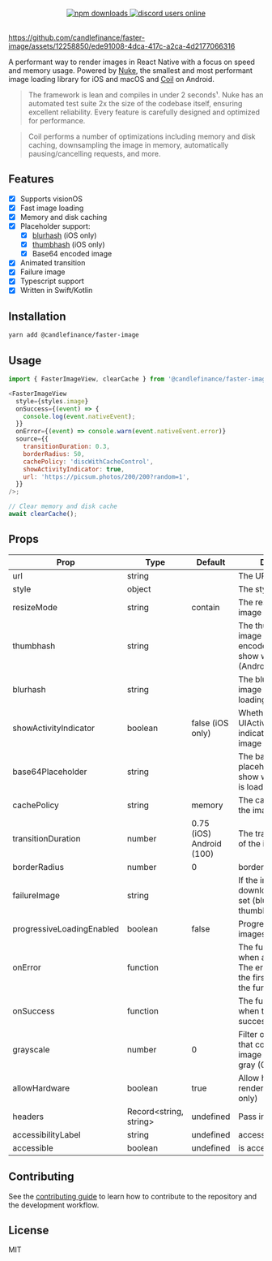 <br/>
<div align="center">
 <a href="https://www.npmjs.com/package/@candlefinance%2Ffaster-image">
  <img src="https://img.shields.io/npm/dm/@candlefinance%2Ffaster-image" alt="npm downloads" />
</a>
  <a alt="discord users online" href="https://discord.gg/qnAgjxhg6n"
  target="_blank"
  rel="noopener noreferrer">
    <img alt="discord users online" src="https://img.shields.io/discord/986610142768406548?label=Discord&logo=discord&logoColor=white&cacheSeconds=3600"/>
  </a>
</div>

<br/>

https://github.com/candlefinance/faster-image/assets/12258850/ede91008-4dca-417c-a2ca-4d2177066316

A performant way to render images in React Native with a focus on speed and memory usage. Powered by [Nuke](https://github.com/kean/nuke), the smallest and most performant image loading library for iOS and macOS and [Coil](https://github.com/coil-kt/coil) on Android.

> The framework is lean and compiles in under 2 seconds¹. Nuke has an automated test suite 2x the size of the codebase itself, ensuring excellent reliability. Every feature is carefully designed and optimized for performance.

> Coil performs a number of optimizations including memory and disk caching, downsampling the image in memory, automatically pausing/cancelling requests, and more.

## Features

- [x] Supports visionOS
- [x] Fast image loading
- [x] Memory and disk caching
- [x] Placeholder support:
  - [x] [blurhash](https://github.com/woltapp/blurhash) (iOS only)
  - [x] [thumbhash](https://github.com/evanw/thumbhash) (iOS only)
  - [x] Base64 encoded image
- [x] Animated transition
- [x] Failure image
- [x] Typescript support
- [x] Written in Swift/Kotlin

## Installation

```sh
yarn add @candlefinance/faster-image
```

## Usage

```js
import { FasterImageView, clearCache } from '@candlefinance/faster-image';

<FasterImageView
  style={styles.image}
  onSuccess={(event) => {
    console.log(event.nativeEvent);
  }}
  onError={(event) => console.warn(event.nativeEvent.error)}
  source={{
    transitionDuration: 0.3,
    borderRadius: 50,
    cachePolicy: 'discWithCacheControl',
    showActivityIndicator: true,
    url: 'https://picsum.photos/200/200?random=1',
  }}
/>;

// Clear memory and disk cache
await clearCache();
```

## Props

| Prop                      | Type                   | Default                  | Description                                                                                          |
| ------------------------- | ---------------------- | ------------------------ | ---------------------------------------------------------------------------------------------------- |
| url                       | string                 |                          | The URL of the image                                                                                 |
| style                     | object                 |                          | The style of the image                                                                               |
| resizeMode                | string                 | contain                  | The resize mode of the image                                                                         |
| thumbhash                 | string                 |                          | The thumbhash of the image as a base64 encoded string to show while loading (Android not tested)     |
| blurhash                  | string                 |                          | The blurhash of the image to show while loading (iOS only)                                           |
| showActivityIndicator     | boolean                | false (iOS only)         | Whether to show the UIActivityIndicatorView indicator when the image is loading                      |
| base64Placeholder         | string                 |                          | The base64 encoded placeholder image to show while the image is loading                              |
| cachePolicy               | string                 | memory                   | The cache policy of the image                                                                        |
| transitionDuration        | number                 | 0.75 (iOS) Android (100) | The transition duration of the image                                                                 |
| borderRadius              | number                 | 0                        | border radius of image                                                                               |
| failureImage              | string                 |                          | If the image fails to download this will be set (blurhash, thumbhash, base64)                        |
| progressiveLoadingEnabled | boolean                | false                    | Progressively load images (iOS only)                                                                 |
| onError                   | function               |                          | The function to call when an error occurs. The error is passed as the first argument of the function |
| onSuccess                 | function               |                          | The function to call when the image is successfully loaded                                           |
| grayscale                 | number                 | 0                        | Filter or transformation that converts the image into shades of gray (0-1).                          |
| allowHardware             | boolean                | true                     | Allow hardware rendering (Android only)                                                              |
| headers                   | Record<string, string> | undefined                | Pass in headers                                                                                      |
| accessibilityLabel        | string                 | undefined                | accessibility label                                                                                  |
| accessible                | boolean                | undefined                | is accessible                                                                                        |

## Contributing

See the [contributing guide](CONTRIBUTING.md) to learn how to contribute to the repository and the development workflow.

## License

MIT
